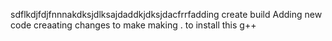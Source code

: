 sdflkdjfdjfnnnakdksjdlksajdaddkjdksjdacfrrfadding create build 
Adding new code creaating changes to make making . to install this g++
